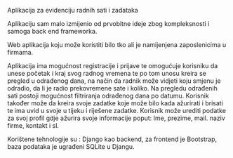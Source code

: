 Aplikacija za evidenciju radnih  sati i zadataka

Aplikaciju sam malo izmijenio od prvobitne ideje zbog kompleksnosti i samoga back end frameworka.

Web aplikacija koju može koristiti bilo tko ali je namijenjena zaposlenicima u firmama.

Aplikacija ima mogućnost registracije i prijave te omogućuje korisniku da unese početak i kraj svog radnog vremena te po tom unosu kreira se pregled u odrađenog dana, na način da radnik može vidjeti koju smjenu je odradio, da li je radio prekovremene sate i koliko. Na pregledu odrađenih sati postoji mogućnost filtriranja odrađenog dana po datumu.  Korisnik također može da kreira svoje zadatke koje može bilo kada ažurirati i brisati te ima uvid u svoje u tijeku i riješene zadatke. Korisnik može urediti podatke za svoj profil gdje ažurira svoje informacije poput: Ime, prezime, mail. naziv firme, kontakt i sl.

Korištene tehnologije su : Django kao backend, za frontend je Bootstrap, baza podataka je ugrađeni SQLite  u Djangu.
